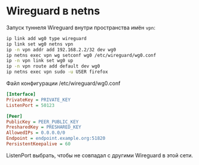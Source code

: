 # Wireguard в netns

Запуск туннеля Wireguard внутри пространства имён `vpn`:

```bash
ip link add wg0 type wireguard
ip link set wg0 netns vpn
ip -n vpn addr add 192.168.2.2/32 dev wg0
ip netns exec vpn wg setconf wg0 /etc/wireguard/wg0.conf 
ip -n vpn link set wg0 up
ip -n vpn route add default dev wg0
ip netns exec vpn sudo -u USER firefox
```

Файл конфигурации /etc/wireguard/wg0.conf

```ini
[Interface]
PrivateKey = PRIVATE_KEY
ListenPort = 50123

[Peer]
PublicKey = PEER_PUBLIC_KEY
PresharedKey = PRESHARED_KEY
AllowedIPs = 0.0.0.0/0
Endpoint = endpoint.example.org:51820
PersistentKeepalive = 60
```

ListenPort выбрать, чтобы не совпадал с другими Wireguard в этой сети.
